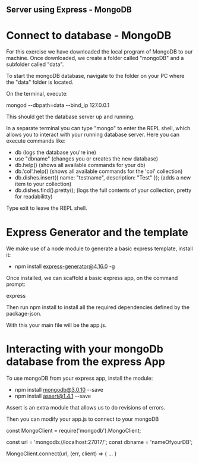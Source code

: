 ## Server using Express - MongoDB

# Connect to database - MongoDB

For this exercise we have downloaded the local program of MongoDB to our machine. Once downloaded, we create a folder called "mongoDB" and a subfolder called "data".

To start the mongoDB database, navigate to the folder on your PC where the "data" folder is located.

On the terminal, execute:

mongod --dbpath=data --bind_ip 127.0.0.1

This should get the database server up and running.

In a separate terminal you can type "mongo" to enter the REPL shell, which allows you to interact with your running database server. Here you can execute commands like: 
* db (logs the database you're ine)
* use "dbname" (changes you or creates the new database)
* db.help() (shows all available commands for your db)
* db.'col'.help() (shows all available commands for the 'col' collection)
* db.dishes.insert({ name: "testname", description: "Test" }); (adds a new item to your collection)
* db.dishes.find().pretty(); (logs the full contents of your collection, pretty for readabilitty)

Type exit to leave the REPL shell.

# Express Generator and the template

We make use of a node module to generate a basic express template, install it:

* npm install express-generator@4.16.0 -g

Once installed, we can scaffold a basic express app, on the command prompt:

express <nameOfYourapp>

Then run npm install to install all the required dependencies defined by the package-json.

With this your main file will be the app.js. 

# Interacting with your mongoDb database from the express App

To use mongoDB from your express app, install the module:

* npm install mongodb@3.0.10 --save
* npm install assert@1.4.1 --save

Assert is an extra module that allows us to do revisions of errors. 

Then you can modify your app.js to connect to your mongoDB

const MongoClient = require('mongodb').MongoClient;

const url = 'mongodb://localhost:27017/';
const dbname = 'nameOfyourDB';

MongoClient.connect(url, (err, client) => {
 ...
}